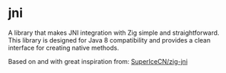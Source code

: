 # jni

A library that makes JNI integration with Zig simple and straightforward. This
library is designed for Java 8 compatibility and provides a clean interface for
creating native methods.

Based on and with great inspiration from:
[SuperIceCN/zig-jni](https://github.com/SuperIceCN/zig-jni)

